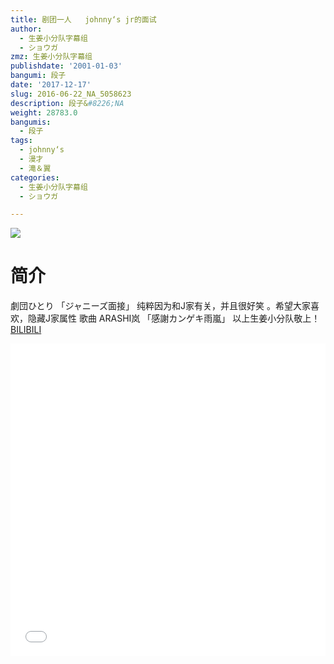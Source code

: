 ```yaml
---
title: 剧团一人   johnny‘s jr的面试
author:
  - 生姜小分队字幕组
  - ショウガ
zmz: 生姜小分队字幕组
publishdate: '2001-01-03'
bangumi: 段子
date: '2017-12-17'
slug: 2016-06-22_NA_5058623
description: 段子&#8226;NA
weight: 28783.0
bangumis:
  - 段子
tags:
  - johnny‘s
  - 漫才
  - 滝＆翼
categories:
  - 生姜小分队字幕组
  - ショウガ

---
```

![](https://i.imgur.com/1b084Lr.png)
# 简介  
劇団ひとり  「ジャニーズ面接」
纯粹因为和J家有关，并且很好笑 。希望大家喜欢，隐藏J家属性
歌曲 ARASHI岚 「感謝カンゲキ雨嵐」
以上生姜小分队敬上！ 
  [BILIBILI](https://www.bilibili.com/video/av5058623/)

<div class="vcontainer">  <iframe class="video" src="//www.bilibili.com/blackboard/player.html?aid=5058623" width="100%" height="500" frameborder="0" allowfullscreen="allowfullscreen"></iframe></div>
